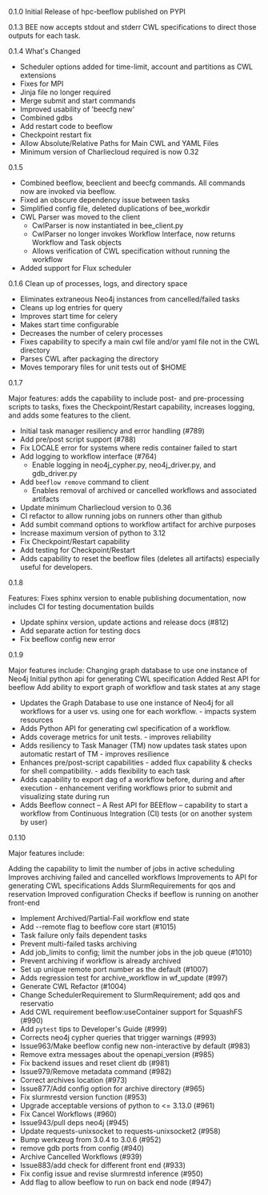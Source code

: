 0.1.0
    Initial Release of hpc-beeflow published on PYPI

0.1.3
    BEE now accepts stdout and stderr CWL specifications to direct those outputs for each task.

0.1.4
What's Changed
 - Scheduler options added for time-limit, account and partitions as CWL extensions
 - Fixes for MPI
 - Jinja file no longer required
 - Merge submit and start commands
 - Improved usability of 'beecfg new'
 - Combined gdbs
 - Add restart code to beeflow
 - Checkpoint restart fix
 - Allow Absolute/Relative Paths for Main CWL and YAML Files
 - Minimum version of Charliecloud required is now 0.32

0.1.5
- Combined beeflow, beeclient and beecfg commands. All commands now are invoked via beeflow.
- Fixed an obscure dependency issue between tasks
- Simplified config file, deleted duplications of bee_workdir
- CWL Parser was moved to the client
  - CwlParser is now instantiated in bee_client.py
  - CwlParser no longer invokes Workflow Interface, now returns Workflow and Task objects
  - Allows verification of CWL specification without running the workflow
- Added support for Flux scheduler

0.1.6
Clean up of processes, logs, and directory space
- Eliminates extraneous Neo4j instances from cancelled/failed tasks
- Cleans up log entries for query
- Improves start time for celery
- Makes start time configurable
- Decreases the number of celery processes
- Fixes capability to specify a main cwl file and/or yaml file not in the CWL directory
- Parses CWL after packaging the directory
- Moves temporary files for unit tests out of $HOME

0.1.7

Major features: adds the capability to include post- and pre-processing scripts to tasks, fixes the Checkpoint/Restart capability, increases logging, and adds some features to the client.
- Initial task manager resiliency and error handling (#789)
- Add pre/post script support (#788)
- Fix LOCALE error for systems where redis container failed to start
- Add logging to workflow interface (#764)
     - Enable logging in neo4j_cypher.py, neo4j_driver.py, and gdb_driver.py
- Add ``beeflow remove`` command to client
     - Enables removal of archived or cancelled workflows and associated artifacts
- Update minimum Charliecloud version to 0.36
- CI refactor to allow running jobs on runners other than github
- Add sumbit command options to workflow artifact for archive purposes 
- Increase maximum version of python to 3.12
- Fix Checkpoint/Restart capability
- Add testing for Checkpoint/Restart 
- Adds capability to reset the beeflow files (deletes all artifacts) especially useful for developers.

0.1.8

Features: Fixes sphinx version to enable publishing documentation, now includes
          CI for testing documentation builds

- Update sphinx version, update actions and release docs (#812)
- Add separate action for testing docs
- Fix beeflow config new error

0.1.9

Major features include:
   Changing graph database to use one instance of Neo4j
   Initial python api for generating CWL specification
   Added Rest API for beeflow
   Add ability to export graph of workflow and task states at any stage

- Updates the Graph Database to use one instance of Neo4j for all workflows for a user vs. using one for each workflow.  - impacts system resources
- Adds Python API for generating cwl specification of a workflow.
- Adds coverage metrics for unit tests. - improves reliability
- Adds resiliency to Task Manager (TM) now updates task states upon automatic restart of TM - improves resilience
- Enhances pre/post-script capabilities - added flux capability & checks for shell compatibility. - adds flexibility to each task
- Adds capability to export dag of a workflow before, during and after execution - enhancement verifing workflows prior to submit and visualizing state during run
- Adds Beeflow connect – A Rest API for BEEflow – capability to start a workflow from Continuous Integration (CI) tests (or on another system by user)

0.1.10

Major features include:

   Adding the capability to limit the number of jobs in active scheduling
   Improves archiving failed and cancelled workflows
   Improvements to API for generating CWL specifications
   Adds SlurmRequirements for qos and reservation
   Improved configuration
   Checks if beeflow is running on another front-end


 - Implement Archived/Partial-Fail workflow end state
 - Add --remote flag to beeflow core start (#1015)
 - Task failure only fails dependent tasks
 - Prevent multi-failed tasks archiving
 - Add job_limits to config; limit the number jobs in the job queue (#1010)
 - Prevent archiving if workflow is already archived
 - Set up unique remote port number as the default (#1007)
 - Adds regression test for archive_workflow in wf_update (#997)
 - Generate CWL Refactor (#1004)
 - Change SchedulerRequirement to SlurmRequirement; add qos and reservatio
 - Add CWL requirement beeflow:useContainer support for SquashFS (#990)
 - Add `pytest` tips to Developer's Guide (#999)
 - Corrects neo4j cypher queries that trigger warnings (#993)
 - Issue963/Make beeflow config new non-interactive by default (#983)
 - Remove extra messages about the openapi_version (#985)
 - Fix backend issues and reset client db (#981)
 - Issue979/Remove metadata command (#982)
 - Correct archives location (#973)
 - Issue877/Add config option for archive directory (#965)
 - Fix slurmrestd version function (#953)
 - Upgrade acceptable versions of python to <= 3.13.0 (#961)
 - Fix Cancel Workflows (#960)
 - Issue943/pull deps neo4j (#945)
 - Update requests-unixsocket to requests-unixsocket2 (#958)
 - Bump werkzeug from 3.0.4 to 3.0.6 (#952)
 - remove gdb ports from config (#940)
 - Archive Cancelled Workflows (#939)
 - Issue883/add check for different front end (#933)
 - Fix config issue and revise slurmrestd inference (#950)
 - Add flag to allow beeflow to run on back end node (#947)

